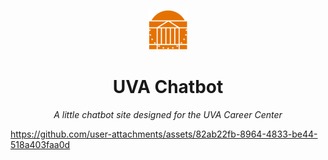 <p align="center"><img width=64 src="./public/uva_icon.png"/></p>

<h1 align="center">UVA Chatbot</h1>
<p align="center"><i>A little chatbot site designed for the UVA Career Center</i></p>

<https://github.com/user-attachments/assets/82ab22fb-8964-4833-be44-518a403faa0d>
